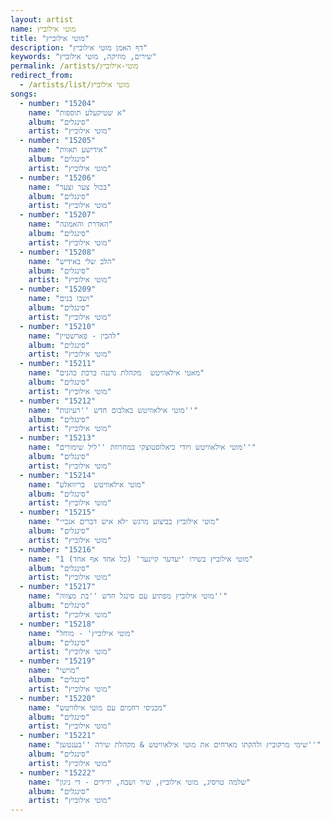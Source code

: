 ```yaml
---
layout: artist
name: מוטי אילוביץ
title: "מוטי אילוביץ"
description: "דף האמן מוטי אילוביץ"
keywords: "שירים, מוזיקה, מוטי אילוביץ"
permalink: /artists/מוטי-אילוביץ
redirect_from:
  - /artists/list/מוטי אילוביץ
songs:
  - number: "15204"
    name: "א שטיקעלע תוספות"
    album: "סינגלים"
    artist: "מוטי אילוביץ"
  - number: "15205"
    name: "אידישע תאוות"
    album: "סינגלים"
    artist: "מוטי אילוביץ"
  - number: "15206"
    name: "בכול צער וצער"
    album: "סינגלים"
    artist: "מוטי אילוביץ"
  - number: "15207"
    name: "האדרת והאמונה"
    album: "סינגלים"
    artist: "מוטי אילוביץ"
  - number: "15208"
    name: "הלב שלי באידיש"
    album: "סינגלים"
    artist: "מוטי אילוביץ"
  - number: "15209"
    name: "ושבו בנים"
    album: "סינגלים"
    artist: "מוטי אילוביץ"
  - number: "15210"
    name: "להבין - פארשטיין"
    album: "סינגלים"
    artist: "מוטי אילוביץ"
  - number: "15211"
    name: "מאטי אילאוויטש  מקהלת נרננה ברכת כהנים"
    album: "סינגלים"
    artist: "מוטי אילוביץ"
  - number: "15212"
    name: "מוטי אילאוויטש באלבום חדש ''רעיונות''"
    album: "סינגלים"
    artist: "מוטי אילוביץ"
  - number: "15213"
    name: "מוטי אילאוויטש ויודי ביאלוסטוצקי במחרוזת ''ליל שימורים''"
    album: "סינגלים"
    artist: "מוטי אילוביץ"
  - number: "15214"
    name: "מוטי אילאוויטש  בריוואלע"
    album: "סינגלים"
    artist: "מוטי אילוביץ"
  - number: "15215"
    name: "מוטי אילוביץ בביצוע מרגש ״לא איש דברים אנכי״"
    album: "סינגלים"
    artist: "מוטי אילוביץ"
  - number: "15216"
    name: "מוטי אילוביץ בשירו 'יעדער קיינער' (כל אחד אף אחד) 1"
    album: "סינגלים"
    artist: "מוטי אילוביץ"
  - number: "15217"
    name: "מוטי אילוביץ מפתיע עם סינגל חדש ''בת מצווה''"
    album: "סינגלים"
    artist: "מוטי אילוביץ"
  - number: "15218"
    name: "מוטי אילוביץ' - מוחל"
    album: "סינגלים"
    artist: "מוטי אילוביץ"
  - number: "15219"
    name: "מוישי"
    album: "סינגלים"
    artist: "מוטי אילוביץ"
  - number: "15220"
    name: "מכניסי רחמים עם מוטי אילוויטש"
    album: "סינגלים"
    artist: "מוטי אילוביץ"
  - number: "15221"
    name: "שימי מרקוביץ ולהקתו מארחים את מוטי אילאוויטש & מקהלת שירה ''בענטשן''"
    album: "סינגלים"
    artist: "מוטי אילוביץ"
  - number: "15222"
    name: "שלמה טויסיג, מוטי אילוביץ, שיר ושבח, ידידים - די ניגון"
    album: "סינגלים"
    artist: "מוטי אילוביץ"
---
```

